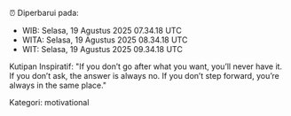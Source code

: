 ⏰ Diperbarui pada:
- WIB: Selasa, 19 Agustus 2025 07.34.18 UTC
- WITA: Selasa, 19 Agustus 2025 08.34.18 UTC
- WIT: Selasa, 19 Agustus 2025 09.34.18 UTC

Kutipan Inspiratif:
"If you don’t go after what you want, you’ll never have it. If you don’t ask, the answer is always no. If you don’t step forward, you’re always in the same place."


Kategori: motivational

